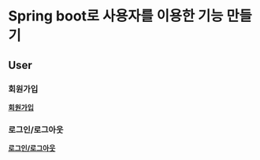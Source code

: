 # Spring boot로 사용자를 이용한 기능 만들기 

## User 

### 회원가입 
[**회원가입**](https://www.notion.so/176fdc7e1710478a9120dd5029fe1aa0?pvs=4)

### 로그인/로그아웃
[**로그인/로그아웃**](https://www.notion.so/API-48d3e518fa6943839b3c38ff1bdb50f8?pvs=4)
